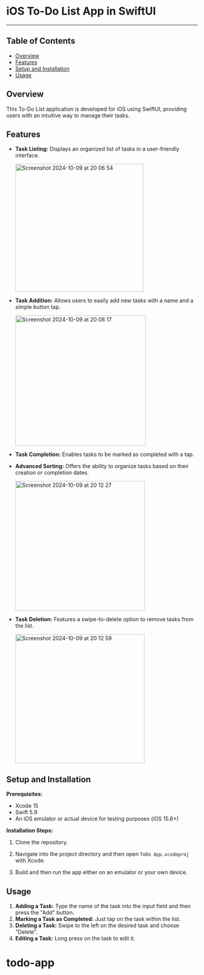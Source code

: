 # iOS To-Do List App in SwiftUI

---

## Table of Contents
- [Overview](#overview)
- [Features](#features)
- [Setup and Installation](#setup-and-installation)
- [Usage](#usage)

## Overview
This To-Do List application is developed for iOS using SwiftUI, providing users with an intuitive way to manage their tasks.

## Features
- **Task Listing:** Displays an organized list of tasks in a user-friendly interface.
  
  <img width="337" alt="Screenshot 2024-10-09 at 20 06 54" src="https://github.com/user-attachments/assets/7feecf16-115f-4f32-b328-352f2c474e93">
  
- **Task Addition:** Allows users to easily add new tasks with a name and a simple button tap.
  
  <img width="343" alt="Screenshot 2024-10-09 at 20 08 17" src="https://github.com/user-attachments/assets/d01f70d9-babd-4d40-83d8-0e75e58c4883">
  
- **Task Completion:** Enables tasks to be marked as completed with a tap.
- **Advanced Sorting:** Offers the ability to organize tasks based on their creation or completion dates.
  
  <img width="341" alt="Screenshot 2024-10-09 at 20 12 27" src="https://github.com/user-attachments/assets/4a70a82a-a530-41ac-b253-17414da71f0b">
  
- **Task Deletion:** Features a swipe-to-delete option to remove tasks from the list.
  
  <img width="340" alt="Screenshot 2024-10-09 at 20 12 59" src="https://github.com/user-attachments/assets/2da4abac-1333-49ae-ac13-bcbd09d183a4">

## Setup and Installation
**Prerequisites:** 
- Xcode 15
- Swift 5.9
- An iOS emulator or actual device for testing purposes (iOS 15.6+)

**Installation Steps:**
1. Clone the repository.

2. Navigate into the project directory and then open `ToDo App.xcodeproj` with Xcode.
3. Build and then run the app either on an emulator or your own device.

## Usage
1. **Adding a Task:** Type the name of the task into the input field and then press the "Add" button.
2. **Marking a Task as Completed:** Just tap on the task within the list.
3. **Deleting a Task:** Swipe to the left on the desired task and choose "Delete".
4. **Editing a Task:** Long press on the task to edit it.
# todo-app
